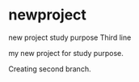 # newproject
new project study purpose
Third line


my new project for study purpose.

 Creating second branch.